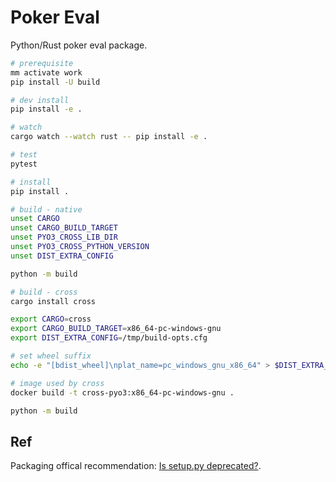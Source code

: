 # Poker Eval

Python/Rust poker eval package.

```sh
# prerequisite
mm activate work
pip install -U build

# dev install
pip install -e .

# watch 
cargo watch --watch rust -- pip install -e .

# test
pytest

# install
pip install .

# build - native
unset CARGO
unset CARGO_BUILD_TARGET
unset PYO3_CROSS_LIB_DIR
unset PYO3_CROSS_PYTHON_VERSION
unset DIST_EXTRA_CONFIG

python -m build

# build - cross
cargo install cross

export CARGO=cross
export CARGO_BUILD_TARGET=x86_64-pc-windows-gnu
export DIST_EXTRA_CONFIG=/tmp/build-opts.cfg

# set wheel suffix
echo -e "[bdist_wheel]\nplat_name=pc_windows_gnu_x86_64" > $DIST_EXTRA_CONFIG

# image used by cross
docker build -t cross-pyo3:x86_64-pc-windows-gnu .

python -m build
```

## Ref

Packaging offical recommendation: [Is setup.py deprecated?](https://packaging.python.org/en/latest/discussions/setup-py-deprecated/).
